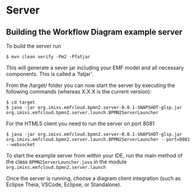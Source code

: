 # Server



## Building the Workflow Diagram example server

To build the server run 

	$ mvn clean verify -Pm2 -Pfatjar

This will generate a sever jar including your EMF model and all necessary components. This is called a 'fatjar'. 

From the /target/ folder you can now start the server by executing the following commands (whereas X.X.X is the current version):

	$ cd target
	$ java -jar org.imixs.emfcloud.bpmn2.server-0.0.1-SNAPSHOT-glsp.jar org.imixs.emfcloud.bpmn2.server.launch.BPMN2ServerLauncher

For the HTML5 client you need to run the server on port 8081

	$ java -jar org.imixs.emfcloud.bpmn2.server-0.0.1-SNAPSHOT-glsp.jar org.imixs.emfcloud.bpmn2.server.launch.BPMN2ServerLauncher --port=8081 --websocket

To start the example server from within your IDE, run the main method of the class `BPMN2ServerLauncher.java` in the module `org.imixs.emfcloud.bpmn2.server.launch` 

Once the server is running, choose a diagram client integration (such as Eclipse Theia, VSCode, Eclipse, or Standalone).



